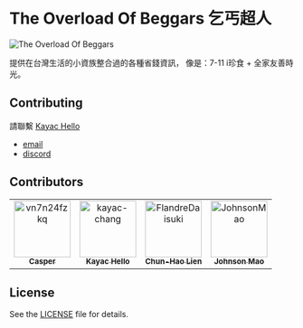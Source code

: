 # The Overload Of Beggars 乞丐超人

![The Overload Of Beggars](./docs/hero.jpg)

提供在台灣生活的小資族整合過的各種省錢資訊，
像是：7-11 i珍食 + 全家友善時光。

## Contributing

請聯繫 [Kayac Hello](https://github.com/kayac-chang)

- [email](mailto:egg734631+toob@gmail.com)
- [discord](discordapp.com/users/487655664416587777)

## Contributors

<!-- readme: collaborators,contributors -start -->
<table>
	<tbody>
		<tr>
            <td align="center">
                <a href="https://github.com/vn7n24fzkq">
                    <img src="https://avatars.githubusercontent.com/u/20241522?v=4" width="100;" alt="vn7n24fzkq"/>
                    <br />
                    <sub><b>Casper</b></sub>
                </a>
            </td>
            <td align="center">
                <a href="https://github.com/kayac-chang">
                    <img src="https://avatars.githubusercontent.com/u/32451546?v=4" width="100;" alt="kayac-chang"/>
                    <br />
                    <sub><b>Kayac Hello</b></sub>
                </a>
            </td>
            <td align="center">
                <a href="https://github.com/FlandreDaisuki">
                    <img src="https://avatars.githubusercontent.com/u/5981459?v=4" width="100;" alt="FlandreDaisuki"/>
                    <br />
                    <sub><b>Chun-Hao Lien</b></sub>
                </a>
            </td>
            <td align="center">
                <a href="https://github.com/JohnsonMao">
                    <img src="https://avatars.githubusercontent.com/u/86179381?v=4" width="100;" alt="JohnsonMao"/>
                    <br />
                    <sub><b>Johnson Mao</b></sub>
                </a>
            </td>
		</tr>
	<tbody>
</table>
<!-- readme: collaborators,contributors -end -->

## License

See the [LICENSE](./LICENSE) file for details.

